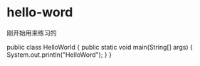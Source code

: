 # hello-word
刚开始用来练习的

public class HelloWorld {
	public static void main(String[] args) {
		System.out.println("HelloWord");
	}
}
